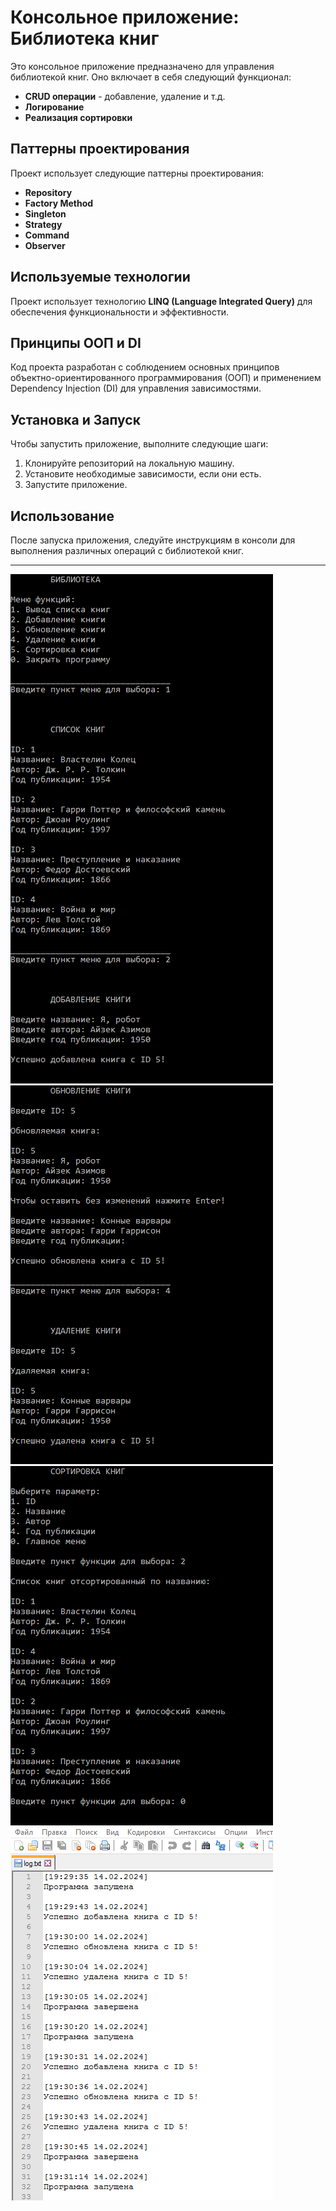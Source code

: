 # Консольное приложение: Библиотека книг

Это консольное приложение предназначено для управления библиотекой книг. Оно включает в себя следующий функционал:

- **CRUD операции** - добавление, удаление и т.д.
- **Логирование**
- **Реализация сортировки**

## Паттерны проектирования

Проект использует следующие паттерны проектирования:

- **Repository**
- **Factory Method**
- **Singleton**
- **Strategy**
- **Command**
- **Observer**

## Используемые технологии

Проект использует технологию **LINQ (Language Integrated Query)** для обеспечения функциональности и эффективности.

## Принципы ООП и DI

Код проекта разработан с соблюдением основных принципов объектно-ориентированного программирования (ООП) и применением Dependency Injection (DI) для управления зависимостями.

## Установка и Запуск

Чтобы запустить приложение, выполните следующие шаги:

1. Клонируйте репозиторий на локальную машину.
2. Установите необходимые зависимости, если они есть.
3. Запустите приложение.

## Использование

После запуска приложения, следуйте инструкциям в консоли для выполнения различных операций с библиотекой книг. 

---

![](https://github.com/aizhan-khassenova/Library_APP/blob/master/1.png)
![](https://github.com/aizhan-khassenova/Library_APP/blob/master/2.png)
![](https://github.com/aizhan-khassenova/Library_APP/blob/master/3.png)
![](https://github.com/aizhan-khassenova/Library_APP/blob/master/4.png)
